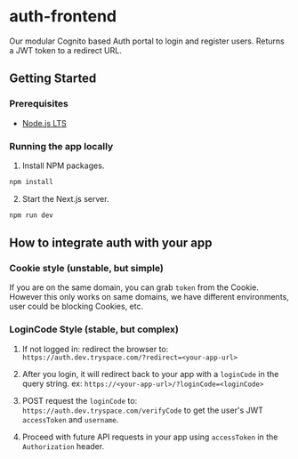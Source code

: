 # auth-frontend

Our modular Cognito based Auth portal to login and register users. Returns a JWT token to a redirect URL.

## Getting Started

### Prerequisites

- [Node.js LTS](https://nodejs.org/en/)

### Running the app locally

1. Install NPM packages.

```sh
npm install
```

2. Start the Next.js server.

```sh
npm run dev
```

## How to integrate auth with your app

### Cookie style (unstable, but simple)

If you are on the same domain, you can grab `token` from the Cookie.
However this only works on same domains, we have different environments, user could be blocking Cookies, etc.

### LoginCode Style (stable, but complex)

1. If not logged in: redirect the browser to: `https://auth.dev.tryspace.com/?redirect=<your-app-url>`

2. After you login, it will redirect back to your app with a `loginCode` in the query string. ex:
`https://<your-app-url>/?loginCode=<loginCode>`

3. POST request the `loginCode` to: `https://auth.dev.tryspace.com/verifyCode` to get the user's  JWT `accessToken` and `username`.

4. Proceed with future API requests in your app using `accessToken` in the `Authorization` header.
